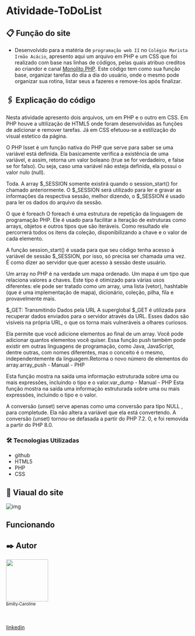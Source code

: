 # Atividade-ToDoList

## 📋 Função do site

- Desenvolvido para a matéria de `programação web II` no `Colégio Marista Irmão Acácio`, apresento aqui um arquivo em PHP e um CSS que foi realizado com base nas linhas de códigos, pelas quais atribuo creditos ao criandor e canal [Monolito PHP](https://www.youtube.com/@monolitophp360/videos).
   Este código tem como sua função base, organizar tarefas do dia a dia do usuário, onde o mesmo pode organizar sua rotina, listar seus a fazeres e remove-los após finalizar.

    

## 🖇️ Explicação do código
   Nesta atividade apresento dois arquivos, um em PHP e o outro em CSS. Em PHP houve a ultilização de HTML5 onde foram desenvolvidas as funções de adicionar e remover tarefas. Já em CSS efetuou-se a estilização do visual estetico da página.

   O PHP Isset é um função nativa do PHP que serve para saber se uma variável está definida. Ela basicamente verifica a existência de uma variável, e assim, retorna um valor boleano (true se for verdadeiro, e false se for falso). Ou seja, caso uma variável não esteja definida, ela possui o valor nulo (null).

   Toda. A array $_SESSION somente existirá quando o session_start() for chamado anteriormente. O $_SESSION será utilizado para ler e gravar as informações da respectiva sessão, melhor dizendo, o $_SESSION é usado para ler os dados do arquivo da sessão.

   O que é foreach
O foreach é uma estrutura de repetição da linguagem de programação PHP. Ele é usado para facilitar a iteração de estruturas como arrays, objetos e outros tipos que são iteráveis. Como resultado ele percorrerá todos os itens da coleção, disponibilizando a chave e o valor de cada elemento.

A função session_start() é usada para que seu código tenha acesso à variável de sessão $_SESSION, por isso, só precisa ser chamada uma vez. É como dizer ao servidor que quer acesso à sessão deste usuário.

Um array no PHP é na verdade um mapa ordenado. Um mapa é um tipo que relaciona valores a chaves. Este tipo é otimizado para várias usos diferentes: ele pode ser tratado como um array, uma lista (vetor), hashtable (que é uma implementação de mapa), dicionário, coleção, pilha, fila e provavelmente mais.

$_GET: Transmitindo Dados pela URL
A superglobal $_GET é utilizada para recuperar dados enviados para o servidor através da URL. Esses dados são visíveis na própria URL, o que os torna mais vulneráveis a olhares curiosos.

Ela permite que você adicione elementos ao final de um array. Você pode adicionar quantos elementos você quiser. Essa função push também pode existir em outras linguagens de programação, como Java, JavaScript, dentre outras, com nomes diferentes, mas o conceito é o mesmo, independentemente da linguagem.Retorna o novo número de elementos do array.array_push - Manual - PHP

Esta função mostra na saída uma informação estruturada sobre uma ou mais expressões, incluindo o tipo e o valor.var_dump - Manual - PHP Esta função mostra na saída uma informação estruturada sobre uma ou mais expressões, incluindo o tipo e o valor.


A conversão (unset) serve apenas como uma conversão para tipo NULL , para completude. Ela não altera a variável que ela está convertendo. A conversão (unset) tornou-se defasada a partir do PHP 7.2. 0, e foi removida a partir do PHP 8.0.


### 🛠️ Tecnologias Utilizadas

- github
- HTML5
- PHP
- CSS

## 👀 Viaual do site

![img](img/fotopagina.png)

## Funcionando

## ✒️ Autor

[<img loading="lazy" src="https://avatars.githubusercontent.com/u/127847857?v=4" width=115><br><sub>Emilly Caroline </sub>](https://github.com/emillycaaroline)<br><br><br>

[linkedin](https://www.linkedin.com/in/emilly-caroline-129936290/recent-activity/all/)
